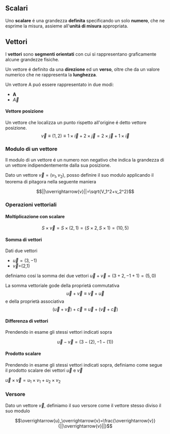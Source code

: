 ## Scalari 
Uno **scalare** é una grandezza **definita** specificando un solo **numero**, che ne esprime la misura, assieme all'**unitá di misura** appropriata.
## Vettori
I **vettori** sono **segmenti orientati** con cui si rappresentano graficamente alcune grandezze fisiche.

Un vettore é definito da una **direzione** ed un **verso**, oltre che da un valore numerico che ne rappresenta la **lunghezza**.

Un vettore A puó essere rappresentato in due modi:
- **A**
- $\overrightarrow{A}$
#### Vettore posizione
Un vettore che localizza un punto rispetto all'origine é detto vettore posizione.
$$\overrightarrow{v}\equiv(1,2)\equiv1\times\overrightarrow{i}+2\times\overrightarrow{j}=2\times\overrightarrow{j}+1\times\overrightarrow{i}$$
### Modulo di un vettore
Il modulo di un vettore é un numero non negativo che indica la grandezza di un vettore indipendentemente dalla sua posizione.

Dato un vettore $\overrightarrow{v}=(v_1,v_2)$, posso definire il suo modulo applicando il teorema di pitagora nella seguente maniera

$$||\overrightarrow{v}||=\sqrt{V_1^2+v_2^2}$$

### Operazioni vettoriali
#### Moltiplicazione con scalare
$$S\times\overrightarrow{v}=S\times(2,1)=(S\times2,S\times1)=(10,5)$$
#### Somma di vettori
Dati due vettori 
- $\overrightarrow{u}=(3,-1)$
- $\overrightarrow{v}$=(2,1)


definiamo cosí la somma dei due vettori
$\overrightarrow{u}+\overrightarrow{v}=(3+2,-1+1)=(5,0)$

La somma vettoriale gode della proprietá commutativa
$$\overrightarrow{u}+\overrightarrow{v}\equiv\overrightarrow{v}+\overrightarrow{u}$$
e della proprietà associativa
$$(\overrightarrow{u}+\overrightarrow{v})+\overrightarrow{c}\equiv\overrightarrow{u}+(\overrightarrow{v}+\overrightarrow{c})$$

#### Differenza di vettori
Prendendo in esame gli stessi vettori indicati sopra

$$\overrightarrow{u}-\overrightarrow{v}=(3-(2),-1-(1))$$
#### Prodotto scalare

Prendendo in esame gli stessi vettori indicati sopra, definiamo come segue il prodotto scalare dei vettori $\overrightarrow{u}$ e $\overrightarrow{v}$

$\overrightarrow{u}\times\overrightarrow{v}=u_1\times v_1+u_2\times v_2$

### Versore
Dato un vettore $\overrightarrow{v}$, definiamo il suo versore come il vettore stesso diviso il suo modulo

$$\overrightarrow{u}_\overrightarrow{v}=\frac{\overrightarrow{v}}{||\overrightarrow{v}||}$$